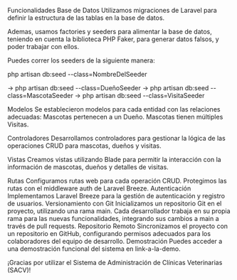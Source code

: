 Funcionalidades
Base de Datos
Utilizamos migraciones de Laravel para definir la estructura de las tablas en la base de datos.

Ademas, usamos factories y seeders para alimentar la base de datos, teniendo en cuenta la biblioteca PHP Faker, para generar datos falsos, y poder trabajar con ellos.

Puedes correr los seeders de la siguiente manera:

php artisan db:seed --class=NombreDelSeeder

-> php artisan db:seed --class=DueñoSeeder
-> php artisan db:seed --class=MascotaSeeder
-> php artisan db:seed --class=VisitaSeeder

Modelos
Se establecieron modelos para cada entidad con las relaciones adecuadas:
Mascotas pertenecen a un Dueño.
Mascotas tienen múltiples Visitas.

Controladores
Desarrollamos controladores para gestionar la lógica de las operaciones CRUD para mascotas, dueños y visitas.

Vistas
Creamos vistas utilizando Blade para permitir la interacción con la información de mascotas, dueños y detalles de visitas.

Rutas
Configuramos rutas web para cada operación CRUD.
Protegimos las rutas con el middleware auth de Laravel Breeze.
Autenticación
Implementamos Laravel Breeze para la gestión de autenticación y registro de usuarios.
Versionamiento con Git
Inicializamos un repositorio Git en el proyecto, utilizando una rama main.
Cada desarrollador trabaja en su propia rama para las nuevas funcionalidades, integrando sus cambios a main a través de pull requests.
Repositorio Remoto
Sincronizamos el proyecto con un repositorio en GitHub, configurando permisos adecuados para los colaboradores del equipo de desarrollo.
Demostración
Puedes acceder a una demostración funcional del sistema en link-a-la-demo.

¡Gracias por utilizar el Sistema de Administración de Clínicas Veterinarias (SACV)!